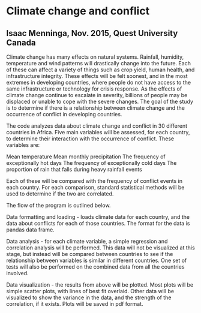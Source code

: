 # Climate change and conflict
## Isaac Menninga, Nov. 2015, Quest University Canada

Climate change has many effects on natural systems. Rainfall, humidity, temperature and wind patterns will drastically change into the future. Each of these can affect a variety of things such as crop yield, human health, and infrastructure integrity. These effects will be felt soonest, and in the most extremes in developing countries, where people do not have access to the same infrastructure or technology for crisis response. As the effects of climate change continue to escalate in severity, billions of people may be displaced or unable to cope with the severe changes. The goal of the study is to determine if there is a relationship between climate change and the occurrence of conflict in developing countries. 

The code analyzes data about climate change and conflict in 30 different countries in Africa. Five main variables will be assessed, for each country, to determine their interaction with the occurrence of conflict. These variables are:

Mean temperature
Mean monthly precipitation
The frequency of exceptionally hot days
The frequency of exceptionally cold days
The proportion of rain that falls during heavy rainfall events

Each of these will be compared with the frequency of conflict events in each country. For each comparison, standard statistical methods will be used to determine if the two are correlated. 

The flow of the program is outlined below.

Data formatting and loading - loads climate data for each country, and the data about conflicts for each of those countries. The format for the data is pandas data frame. 

Data analysis - for each climate variable, a simple regression and correlation analysis will be performed. This data will not be visualized at this stage, but instead will be compared between countries to see if the relationship between variables is similar in different countries. One set of tests will also be performed on the combined data from all the countries involved.

Data visualization - the results from above will be plotted. Most plots will be simple scatter plots, with lines of best fit overlaid. Other data will be visualized to show the variance in the data, and the strength of the correlation, if it exists. Plots will be saved in pdf format.
